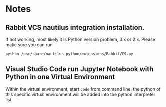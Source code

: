﻿# Notes

## Rabbit VCS nautilus integration installation. 
If not working, most likely it is Python version problem, 3.x or 2.x. Please make sure you can run 
```
python /usr/share/nautilus-python/extensions/RabbitVCS.py
```

## Visual Studio Code run Jupyter Notebook with Python in one Virtual Environment

Within the virtual environment, start `code` from command line, the python of this specific virtual environment will be added into the python interpreter list.
